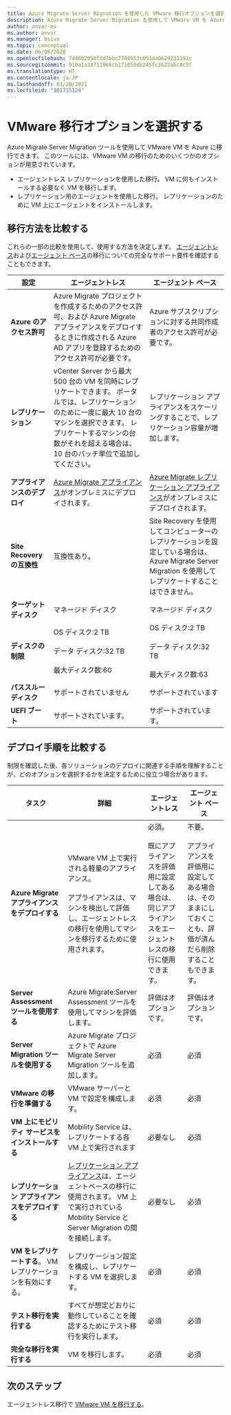 ```yaml
---
title: Azure Migrate Server Migration を使用した VMware 移行オプションを選択する
description: Azure Migrate Server Migration を使用して VMware VM を Azure に移行するためのオプションの概要について説明します。
author: anvar-ms
ms.author: anvar
ms.manager: bsiva
ms.topic: conceptual
ms.date: 06/08/2020
ms.openlocfilehash: 7446b2050fdd7bbc7704953c053da0629231191c
ms.sourcegitcommit: 910a1a38711966cb171050db245fc3b22abc8c5f
ms.translationtype: HT
ms.contentlocale: ja-JP
ms.lasthandoff: 03/20/2021
ms.locfileid: "101715124"
---
```

# <a name="select-a-vmware-migration-option"></a>VMware 移行オプションを選択する

Azure Migrate Server Migration ツールを使用して VMware VM を Azure に移行できます。 このツールには、VMware VM の移行のためのいくつかのオプションが用意されています。

- エージェントレス レプリケーションを使用した移行。 VM に何もインストールする必要なく VM を移行します。
- レプリケーション用のエージェントを使用した移行。 レプリケーションのために VM 上にエージェントをインストールします。


## <a name="compare-migration-methods"></a>移行方法を比較する

これらの一部の比較を使用して、使用する方法を決定します。 [エージェントレス](migrate-support-matrix-vmware-migration.md#agentless-migration)および[エージェント ベース](migrate-support-matrix-vmware-migration.md#agent-based-migration)の移行についての完全なサポート要件を確認することもできます。

**設定** | **エージェントレス** | **エージェント ベース**
--- | --- | ---
**Azure のアクセス許可** | Azure Migrate プロジェクトを作成するためのアクセス許可、および Azure Migrate アプライアンスをデプロイするときに作成される Azure AD アプリを登録するためのアクセス許可が必要です。 | Azure サブスクリプションに対する共同作成者のアクセス許可が必要です。 
**レプリケーション** | vCenter Server から最大 500 台の VM を同時にレプリケートできます。 ポータルでは、レプリケーションのために一度に最大 10 台のマシンを選択できます。 レプリケートするマシンの台数がそれを超える場合は、10 台のバッチ単位で追加してください。| レプリケーション アプライアンスをスケーリングすることで、レプリケーション容量が増加します。
**アプライアンスのデプロイ** | [Azure Migrate アプライアンス](migrate-appliance.md)がオンプレミスにデプロイされます。 | [Azure Migrate レプリケーション アプライアンス](migrate-replication-appliance.md)がオンプレミスにデプロイされます。
**Site Recovery の互換性** | 互換性あり。 | Site Recovery を使用してコンピューターのレプリケーションを設定している場合は、Azure Migrate Server Migration を使用してレプリケートすることはできません。
**ターゲット ディスク** | マネージド ディスク | マネージド ディスク
**ディスクの制限** | OS ディスク:2 TB<br/><br/> データ ディスク:32 TB<br/><br/> 最大ディスク数:60 | OS ディスク:2 TB<br/><br/> データ ディスク:32 TB<br/><br/> 最大ディスク数:63
**パススルー ディスク** | サポートされていません | サポートされています
**UEFI ブート** | サポートされています。 | サポートされています。

## <a name="compare-deployment-steps"></a>デプロイ手順を比較する

制限を確認した後、各ソリューションのデプロイに関連する手順を理解することが、どのオプションを選択するかを決定するために役立つ場合があります。

**タスク** | **詳細** |**エージェントレス** | **エージェント ベース**
--- | --- | --- | ---
**Azure Migrate アプライアンスをデプロイする** | VMware VM 上で実行される軽量のアプライアンス。<br/><br/> アプライアンスは、マシンを検出して評価し、エージェントレスの移行を使用してマシンを移行するために使用されます。 | 必須。<br/><br/> 既にアプライアンスを評価用に設定してある場合は、同じアプライアンスをエージェントレスの移行に使用できます。 | 不要。<br/><br/> アプライアンスを評価用に設定してある場合は、そのままにしておくことも、評価が済んだら削除することもできます。
**Server Assessment ツールを使用する** | Azure Migrate:Server Assessment ツールを使用してマシンを評価します。 | 評価はオプションです。 | 評価はオプションです。
**Server Migration ツールを使用する** | Azure Migrate プロジェクトで Azure Migrate Server Migration ツールを追加します。 | 必須 | 必須
**VMware の移行を準備する** | VMware サーバーと VM で設定を構成します。 | 必須 | 必須
**VM 上にモビリティ サービスをインストールする** | Mobility Service は、レプリケートする各 VM 上で実行されます | 必要なし | 必須
**レプリケーション アプライアンスをデプロイする** | [レプリケーション アプライアンス](migrate-replication-appliance.md)は、エージェントベースの移行に使用されます。 VM 上で実行されている Mobility Service と Server Migration の間を接続します。 | 必要なし | 必須
**VM をレプリケートする**。 VM レプリケーションを有効にする。 | レプリケーション設定を構成し、レプリケートする VM を選択します。 | 必須 | 必須
**テスト移行を実行する** | すべてが想定どおりに動作していることを確認するためにテスト移行を実行します。 | 必須 | 必須
**完全な移行を実行する** | VM を移行します。 | 必須 | 必須



## <a name="next-steps"></a>次のステップ

エージェントレス移行で [VMware VM を移行する](tutorial-migrate-vmware.md)。



